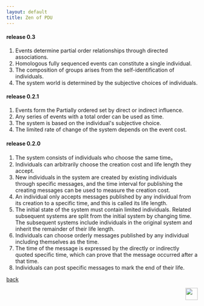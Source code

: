 ```yaml
---
layout: default
title: Zen of PDU
---
```


#### release 0.3

1. Events determine partial order relationships through directed associations.
2. Homologous fully sequenced events can constitute a single individual.
3. The composition of groups arises from the self-identification of individuals.
4. The system world is determined by the subjective choices of individuals.

#### release 0.2.1

1. Events form the Partially ordered set by direct or indirect influence.
2. Any series of events with a total order can be used as time.
3. The system is based on the individual's subjective choice.
4. The limited rate of change of the system depends on the event cost.

#### release 0.2.0

1. The system consists of individuals who choose the same time。
2. Individuals can arbitrarily choose the creation cost and life length they accept.
3. New individuals in the system are created by existing individuals through specific messages, and the time interval for publishing the creating messages can be used to measure the creation cost.
4. An individual only accepts messages published by any individual from its creation to a specific time, and this is called its life length.
5. The initial state of the system must contain limited individuals. Related subsequent systems are split from the initial system by changing time. The subsequent systems include individuals in the original system and inherit the remainder of their life length.
6. Individuals can choose orderly messages published by any individual including themselves as the time.
7. The time of the message is expressed by the directly or indirectly quoted specific time, which can prove that the message occurred after a that time.
8. Individuals can post specific messages to mark the end of their life.


[back](../../)

<a href="https://pdu.pub"><img height="32" align="right" src="https://pdu.pub/assets/img/logo.png"></a>
